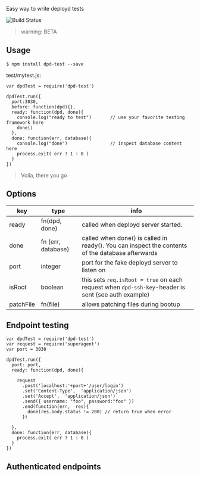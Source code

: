 Easy way to write deployd tests

![Build Status](https://travis-ci.org/--repourl=git@github.com:coderofsalvation/dpd-test..svg?branch=master)

> warning: BETA

## Usage

    $ npm install dpd-test --save

test/mytest.js:

    var dpdTest = require('dpd-test')

    dpdTest.run({
      port:3030, 
      before: function(dpd){}, 
      ready: function(dpd, done){
        console.log("ready to test")       // use your favorite testing framework here
        done()
      }, 
      done: function(err, database){
        console.log("done")                // inspect database content here 
        process.exit( err ? 1 : 0 )
      }  
    })

> Voila,  there you go

## Options 

| key       | type               | info                                                                                               |
|-----------|--------------------|----------------------------------------------------------------------------------------------------|
| ready     | fn(dpd, done)      | called when deployd server started.                                                                |
| done      | fn (err, database) | called when done() is called in ready(). You can inspect the contents of the database afterwards   |
| port      | integer            | port for the fake deployd server to listen on                                                      |
| isRoot    | boolean            | this sets `req.isRoot = true` on each request when `dpd-ssh-key`-header is sent (see auth example) |
| patchFile | fn(file)           | allows patching files during bootup                                                                |

## Endpoint testing 

    var dpdTest = require('dpd-test')
    var request = require('superagent')
    var port = 3030

    dpdTest.run({
      port: port, 
      ready: function(dpd, done){

        request
          .post('localhost:'+port+'/user/login')
          .set('Content-Type',  'application/json')
          .set('Accept',  'application/json')
          .send({ username: "foo", password:"foo" })
          .end(function(err,  res){
            done(res.body.status != 200) // return true when error
          })

      }, 
      done: function(err, database){
        process.exit( err ? 1 : 0 )
      }  
    })

## Authenticated endpoints


